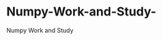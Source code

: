   # Numpy-Work-and-Study-
Numpy Work and Study 
                
                
              
                     
                  
                                                         
                             
                  
                    
                                       
                                                 
                                                          
                                                                                                                        
                                                
                                                                     
                                            
                                                                                                                                   
                                                                               
                                                                                          
                                                                                                               
                                                         
                                                                               
                                                                        
                    
